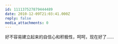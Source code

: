 ```yaml
---
id: 111137527879444489
date: 2010-12-09T21:03:41.000Z
reply: false
media_attachments: 0
---
```


好不容易建立起来的自信心和积极性，呵呵，现在好了……

